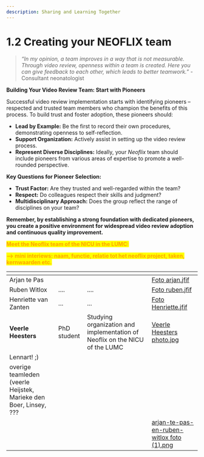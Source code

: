 ```yaml
---
description: Sharing and Learning Together
---
```


# 1.2 Creating your NEOFLIX team

> _“In my opinion, a team improves in a way that is not measurable. Through video review, openness within a team is created. Here you can give feedback to each other, which leads to better teamwork.” -_ Consultant neonatologist&#x20;

**Building Your Video Review Team: Start with Pioneers**

Successful video review implementation starts with identifying pioneers – respected and trusted team members who champion the benefits of this process. To build trust and foster adoption, these pioneers should:

* **Lead by Example:** Be the first to record their own procedures, demonstrating openness to self-reflection.
* **Support Organization:** Actively assist in setting up the video review process.
* **Represent Diverse Disciplines:** Ideally, your _Neoflix_ team should include pioneers from various areas of expertise to promote a well-rounded perspective.

**Key Questions for Pioneer Selection:**

* **Trust Factor:** Are they trusted and well-regarded within the team?
* **Respect:** Do colleagues respect their skills and judgment?
* **Multidisciplinary Approach:** Does the group reflect the range of disciplines on your team?

**Remember, by establishing a strong foundation with dedicated pioneers, you create a positive environment for widespread video review adoption and continuous quality improvement.**

<mark style="color:orange;">**Meet the Neoflix team of the NICU in the LUMC:**</mark>

<mark style="color:orange;">**--> mini interiews: naam, functie, relatie tot het neoflix project, taken, kernwaarden etc.**</mark>&#x20;

<table data-view="cards"><thead><tr><th></th><th></th><th></th><th data-hidden data-card-cover data-type="files"></th></tr></thead><tbody><tr><td>Arjan te Pas</td><td></td><td></td><td><a href="../.gitbook/assets/Foto arjan.jfif">Foto arjan.jfif</a></td></tr><tr><td>Ruben Witlox</td><td>....</td><td>....</td><td><a href="../.gitbook/assets/Foto ruben.jfif">Foto ruben.jfif</a></td></tr><tr><td>Henriette van Zanten</td><td>...</td><td>...</td><td><a href="../.gitbook/assets/Foto Henriette.jfif">Foto Henriette.jfif</a></td></tr><tr><td><strong>Veerle Heesters</strong></td><td>PhD student</td><td>Studying organization and implementation of Neoflix on the NICU of the LUMC </td><td><a href="../.gitbook/assets/Veerle Heesters photo.jpg">Veerle Heesters photo.jpg</a></td></tr><tr><td>Lennart! ;)</td><td></td><td></td><td></td></tr><tr><td>overige teamleden (veerle Heijstek, Marieke den Boer, Linsey, ???</td><td></td><td></td><td></td></tr><tr><td></td><td></td><td></td><td><a href="../.gitbook/assets/arjan-te-pas-en-ruben-witlox foto (1).png">arjan-te-pas-en-ruben-witlox foto (1).png</a></td></tr></tbody></table>

